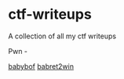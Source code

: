 # ctf-writeups
A collection of all my ctf writeups


Pwn - 

[babybof](/babybof.md)
[babret2win](/babybofret2win.md)

